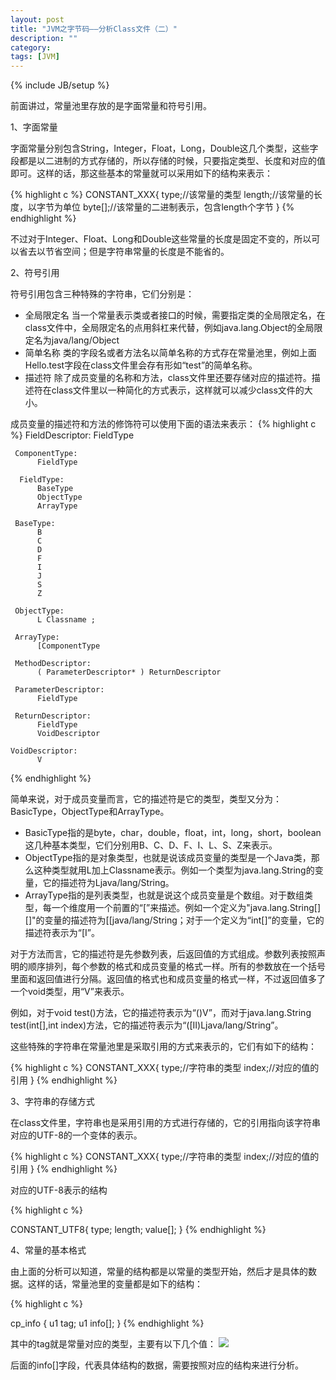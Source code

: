 ```yaml
---
layout: post
title: "JVM之字节码——分析Class文件（二）"
description: ""
category: 
tags: [JVM]
---
```

{% include JB/setup %}

 前面讲过，常量池里存放的是字面常量和符号引用。

1、字面常量

字面常量分别包含String，Integer，Float，Long，Double这几个类型，这些字段都是以二进制的方式存储的，所以存储的时候，只要指定类型、长度和对应的值即可。这样的话，那这些基本的常量就可以采用如下的结构来表示：

{% highlight c %}
CONSTANT_XXX{
          type;//该常量的类型
          length;//该常量的长度，以字节为单位
          byte[];//该常量的二进制表示，包含length个字节
     }
{% endhighlight %}

不过对于Integer、Float、Long和Double这些常量的长度是固定不变的，所以可以省去以节省空间；但是字符串常量的长度是不能省的。

 2、符号引用

符号引用包含三种特殊的字符串，它们分别是：

- 全局限定名 当一个常量表示类或者接口的时候，需要指定类的全局限定名，在class文件中，全局限定名的点用斜杠来代替，例如java.lang.Object的全局限定名为java/lang/Object
- 简单名称 类的字段名或者方法名以简单名称的方式存在常量池里，例如上面Hello.test字段在class文件里会存有形如“test”的简单名称。
- 描述符   除了成员变量的名称和方法，class文件里还要存储对应的描述符。描述符在class文件里以一种简化的方式表示，这样就可以减少class文件的大小。

成员变量的描述符和方法的修饰符可以使用下面的语法来表示：
{% highlight c %}
FieldDescriptor:
          FieldType

     ComponentType:
          FieldType

      FieldType:
          BaseType
          ObjectType
          ArrayType

     BaseType:
          B
          C
          D
          F
          I
          J
          S
          Z

     ObjectType:
          L Classname ;

     ArrayType:
          [ComponentType

     MethodDescriptor:
          ( ParameterDescriptor* ) ReturnDescriptor

     ParameterDescriptor:
          FieldType

     ReturnDescriptor:
          FieldType
          VoidDescriptor

    VoidDescriptor:
          V  
{% endhighlight %}

简单来说，对于成员变量而言，它的描述符是它的类型，类型又分为：BasicType，ObjectType和ArrayType。

- BasicType指的是byte，char，double，float，int，long，short，boolean这几种基本类型，它们分别用B、C、D、F、I、L、S、Z来表示。
- ObjectType指的是对象类型，也就是说该成员变量的类型是一个Java类，那么这种类型就用L加上Classname表示。例如一个类型为java.lang.String的变量，它的描述符为Ljava/lang/String。
-  ArrayType指的是列表类型，也就是说这个成员变量是个数组。对于数组类型，每一个维度用一个前置的“[”来描述。例如一个定义为"java.lang.String[][]"的变量的描述符为[[java/lang/String；对于一个定义为“int[]”的变量，它的描述符表示为“[I”。

对于方法而言，它的描述符是先参数列表，后返回值的方式组成。参数列表按照声明的顺序排列，每个参数的格式和成员变量的格式一样。所有的参数放在一个括号里面和返回值进行分隔。返回值的格式也和成员变量的格式一样，不过返回值多了一个void类型，用“V”来表示。

例如，对于void test()方法，它的描述符表示为“()V”，而对于java.lang.String test(int[],int index)方法，它的描述符表示为“([II)Ljava/lang/String”。
	
这些特殊的字符串在常量池里是采取引用的方式来表示的，它们有如下的结构：  

{% highlight c %}
CONSTANT_XXX{
          type;//字符串的类型
          index;//对应的值的引用
     }
{% endhighlight %}

3、字符串的存储方式

在class文件里，字符串也是采用引用的方式进行存储的，它的引用指向该字符串对应的UTF-8的一个变体的表示。

{% highlight c %}
CONSTANT_XXX{
          type;//字符串的类型
          index;//对应的值的引用
     }
{% endhighlight %}

对应的UTF-8表示的结构

{% highlight c %}

CONSTANT_UTF8{
          type;
          length;
          value[];
     }
{% endhighlight %}

4、常量的基本格式

由上面的分析可以知道，常量的结构都是以常量的类型开始，然后才是具体的数据。这样的话，常量池里的变量都是如下的结构：

{% highlight c %}

cp_info {
               u1 tag;
               u1 info[];
          }
{% endhighlight %}

其中的tag就是常量对应的类型，主要有以下几个值：
![](http://kenvifire.github.com/images/jvm-2.png)

后面的info[]字段，代表具体结构的数据，需要按照对应的结构来进行分析。














